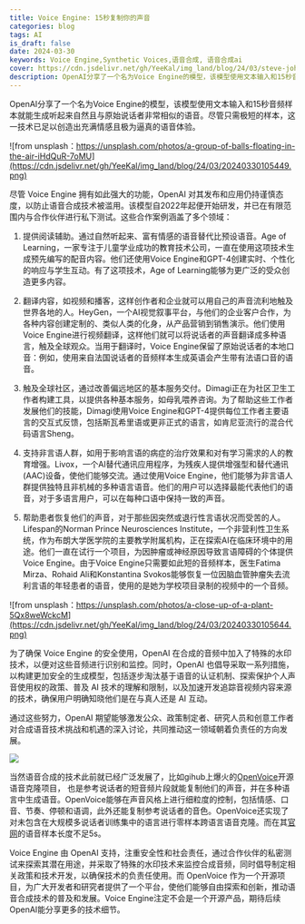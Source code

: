 ```yaml
---
title: Voice Engine: 15秒复制你的声音
categories: blog
tags: AI
is_draft: false
date: 2024-03-30
keywords: Voice Engine,Synthetic Voices,语音合成, 语音合成ai
cover: https://cdn.jsdelivr.net/gh/YeeKal/img_land/blog/24/03/steve-johnson-bNEga8u4kUs-unsplash.jpg
description: OpenAI分享了一个名为Voice Engine的模型，该模型使用文本输入和15秒音频样本就能生成听起来自然且与原始说话者非常相似的语音
---
```


OpenAI分享了一个名为Voice Engine的模型，该模型使用文本输入和15秒音频样本就能生成听起来自然且与原始说话者非常相似的语音。尽管只需极短的样本，这一技术已足以创造出充满情感且极为逼真的语音体验。

![from unsplash：https://unsplash.com/photos/a-group-of-balls-floating-in-the-air-iHdQuR-7oMU](https://cdn.jsdelivr.net/gh/YeeKal/img_land/blog/24/03/20240330105449.png)

尽管 Voice Engine 拥有如此强大的功能，OpenAI 对其发布和应用仍持谨慎态度，以防止语音合成技术被滥用。该模型自2022年起便开始研发，并已在有限范围内与合作伙伴进行私下测试。这些合作案例涵盖了多个领域：

1. 提供阅读辅助。通过自然听起来、富有情感的语音替代比预设语音。Age of Learning，一家专注于儿童学业成功的教育技术公司，一直在使用这项技术生成预先编写的配音内容。他们还使用Voice Engine和GPT-4创建实时、个性化的响应与学生互动。有了这项技术，Age of Learning能够为更广泛的受众创造更多内容。

2. 翻译内容，如视频和播客，这样创作者和企业就可以用自己的声音流利地触及世界各地的人。HeyGen，一个AI视觉叙事平台，与他们的企业客户合作，为各种内容创建定制的、类似人类的化身，从产品营销到销售演示。他们使用Voice Engine进行视频翻译，这样他们就可以将说话者的声音翻译成多种语言，触及全球观众。当用于翻译时，Voice Engine保留了原始说话者的本地口音：例如，使用来自法国说话者的音频样本生成英语会产生带有法语口音的语音。

3. 触及全球社区，通过改善偏远地区的基本服务交付。Dimagi正在为社区卫生工作者构建工具，以提供各种基本服务，如母乳喂养咨询。为了帮助这些工作者发展他们的技能，Dimagi使用Voice Engine和GPT-4提供每位工作者主要语言的交互式反馈，包括斯瓦希里语或更非正式的语言，如肯尼亚流行的混合代码语言Sheng。

4. 支持非言语人群，如用于影响言语的病症的治疗效果和对有学习需求的人的教育增强。Livox，一个AI替代通讯应用程序，为残疾人提供增强型和替代通讯(AAC)设备，使他们能够交流。通过使用Voice Engine，他们能够为非言语人群提供独特且非机械的多种语言语音。他们的用户可以选择最能代表他们的语音，对于多语言用户，可以在每种口语中保持一致的声音。

5. 帮助患者恢复他们的声音，对于那些因突然或退行性言语状况而受苦的人。Lifespan的Norman Prince Neurosciences Institute，一个非营利性卫生系统，作为布朗大学医学院的主要教学附属机构，正在探索AI在临床环境中的用途。他们一直在试行一个项目，为因肿瘤或神经原因导致言语障碍的个体提供Voice Engine。由于Voice Engine只需要如此短的音频样本，医生Fatima Mirza、Rohaid Ali和Konstantina Svokos能够恢复一位因脑血管肿瘤失去流利言语的年轻患者的语音，使用的是她为学校项目录制的视频中的一个音频。


![from unsplash：https://unsplash.com/photos/a-close-up-of-a-plant-5Qx8weWckcM](https://cdn.jsdelivr.net/gh/YeeKal/img_land/blog/24/03/20240330105644.png)

为了确保 Voice Engine 的安全使用，OpenAI 在合成的音频中加入了特殊的水印技术，以便对这些音频进行识别和监控。同时，OpenAI 也倡导采取一系列措施，以构建更加安全的生成模型，包括逐步淘汰基于语音的认证机制、探索保护个人声音使用权的政策、普及 AI 技术的理解和限制，以及加速开发追踪音视频内容来源的技术，确保用户明确知晓他们是在与真人还是 AI 互动。

通过这些努力，OpenAI 期望能够激发公众、政策制定者、研究人员和创意工作者对合成语音技术挑战和机遇的深入讨论，共同推动这一领域朝着负责任的方向发展。

![](https://cdn.jsdelivr.net/gh/YeeKal/img_land/blog/24/03/20240330111313.png)

当然语音合成的技术此前就已经广泛发展了，比如gihub上爆火的[OpenVoice](https://github.com/myshell-ai/OpenVoice)开源语音克隆项目， 也是参考说话者的短音频片段就能复制他们的声音，并在多种语言中生成语音。OpenVoice能够在声音风格上进行细粒度的控制，包括情感、口音、节奏、停顿和语调，此外还能复制参考说话者的音色。OpenVoice还实现了对未包含在大规模多说话者训练集中的语言进行零样本跨语言语音克隆。而在其[官网](https://research.myshell.ai/open-voice)的语音样本长度不足5s。

Voice Engine 由 OpenAI 支持，注重安全性和社会责任，通过合作伙伴的私密测试来探索其潜在用途，并采取了特殊的水印技术来监控合成音频，同时倡导制定相关政策和技术开发，以确保技术的负责任使用。而 OpenVoice 作为一个开源项目，为广大开发者和研究者提供了一个平台，使他们能够自由探索和创新，推动语音合成技术的普及和发展。Voice Engine注定不会是一个开源产品，期待后续OpenAI能分享更多的技术细节。